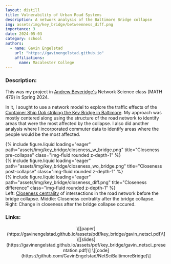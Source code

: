 ```yaml
---
layout: distill
title: Vulnerability of Urban Road Systems
description: A network analysis of the Baltimore Bridge collapse
img: assets/img/key_bridge/betweenness_diff.png
importance: 3
date: 2024-05-03
category: school
authors:
  - name: Gavin Engelstad
    url: "https://gavinengelstad.github.io"
    affiliations:
      name: Macalester College
---
```


### Description:

This was my project in [Andrew Beveridge's](https://mathbeveridge.github.io) Network Science class (MATH 479) in Spring 2024.

In it, I sought to use a network model to explore the traffic effects of the [Container Ship *Dali* striking the Key Bridge in Baltimore](https://en.wikipedia.org/wiki/Francis_Scott_Key_Bridge_collapse). My approach was mostly centered along using the structure of the road network to identify areas that were the most affected by the collapse. I also did another analysis where I incorporated commuter data to identify areas where the people would be the most affected.

<div class="row">
    <div class="col-sm mt-3 mt-md-0">
        {% include figure.liquid loading="eager" path="assets/img/key_bridge/closeness_w_bridge.png" title="Closeness pre-collapse" class="img-fluid rounded z-depth-1" %}
    </div>
    <div class="col-sm mt-3 mt-md-0">
        {% include figure.liquid loading="eager" path="assets/img/key_bridge/closeness_wo_bridge.png" title="Closeness post-collapse" class="img-fluid rounded z-depth-1" %}
    </div>
    <div class="col-sm mt-3 mt-md-0">
        {% include figure.liquid loading="eager" path="assets/img/key_bridge/closeness_diff.png" title="Closeness difference" class="img-fluid rounded z-depth-1" %}
    </div>
</div>
<div class="caption">
    Left: <a href="https://en.wikipedia.org/wiki/Closeness_centrality">Closeness centrality</a></strong> of intersections in the road network before the bridge collapse. Middle: Closeness centrality after the bridge collapse. Right: Change in closeness after the bridge collapse occured.
</div>


### Links:

<center> \[[paper](https://gavinengelstad.github.io/assets/pdf/key_bridge/gavin_netsci.pdf)\]   \[[slides](https://gavinengelstad.github.io/assets/pdf/key_bridge/gavin_netsci_presentation.pdf)\]   \[[code](https://github.com/GavinEngelstad/NetSciBaltimoreBridge)\] </center>
